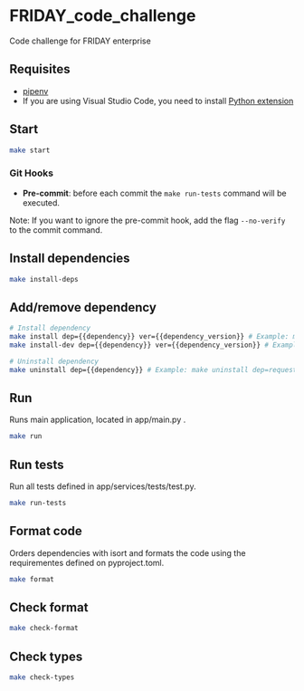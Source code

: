 # FRIDAY_code_challenge
Code challenge for FRIDAY enterprise

## Requisites

- [pipenv](https://pypi.org/project/pipenv/)
- If you are using Visual Studio Code, you need to install [Python extension](https://marketplace.visualstudio.com/items?itemName=ms-python.python)
## Start

```bash
make start
```

### Git Hooks

* **Pre-commit**: before each commit the `make run-tests` command will be executed. 

Note: If you want to ignore the pre-commit hook, add the flag `--no-verify` to the commit command.


## Install dependencies

```bash
make install-deps
```

## Add/remove dependency

```bash
# Install dependency
make install dep={{dependency}} ver={{dependency_version}} # Example: make install dep=requests ver=2.26.0
make install-dev dep={{dependency}} ver={{dependency_version}} # Example: make install-dev dep=requests ver=2.26.0

# Uninstall dependency
make uninstall dep={{dependency}} # Example: make uninstall dep=requests
```

## Run

Runs main application, located in app/main.py .
```bash
make run
```

## Run tests

Run all tests defined in app/services/tests/test.py.
```bash
make run-tests
```

## Format code

Orders dependencies with isort and formats the code using the requirementes defined on pyproject.toml.

```bash
make format
```

## Check format

```bash
make check-format
```

## Check types
```bash
make check-types
```